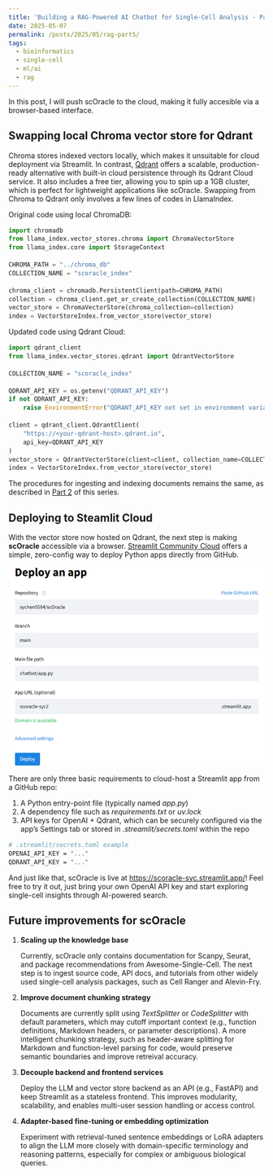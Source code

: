 ```yaml
---
title: 'Building a RAG-Powered AI Chatbot for Single-Cell Analysis - Part 5: Scaling Up & Cloud hosting'
date: 2025-05-07
permalink: /posts/2025/05/rag-part5/
tags:
  - bioinformatics
  - single-cell
  - ml/ai
  - rag
---
```


In this post, I will push scOracle to the cloud, making it fully accesible via a browser-based interface.

## Swapping local Chroma vector store for Qdrant
Chroma stores indexed vectors locally, which makes it unsuitable for cloud deployment via Streamlit. In contrast, [Qdrant](https://qdrant.tech/) offers a scalable, production-ready alternative with built-in cloud persistence through its Qdrant Cloud service. It also includes a free tier, allowing you to spin up a 1GB cluster, which is perfect for lightweight applications like scOracle. Swapping from Chroma to Qdrant only involves a few lines of codes in LlamaIndex.

Original code using local ChromaDB:
```python
import chromadb
from llama_index.vector_stores.chroma import ChromaVectorStore
from llama_index.core import StorageContext

CHROMA_PATH = "../chroma_db"
COLLECTION_NAME = "scoracle_index"

chroma_client = chromadb.PersistentClient(path=CHROMA_PATH)
collection = chroma_client.get_or_create_collection(COLLECTION_NAME)
vector_store = ChromaVectorStore(chroma_collection=collection)
index = VectorStoreIndex.from_vector_store(vector_store)
```

Updated code using Qdrant Cloud:
```python
import qdrant_client
from llama_index.vector_stores.qdrant import QdrantVectorStore

COLLECTION_NAME = "scoracle_index"

QDRANT_API_KEY = os.getenv("QDRANT_API_KEY")
if not QDRANT_API_KEY:
    raise EnvironmentError("QDRANT_API_KEY not set in environment variables.")

client = qdrant_client.QdrantClient(
    "https://<your-qdrant-host>.qdrant.io",
    api_key=QDRANT_API_KEY
)
vector_store = QdrantVectorStore(client=client, collection_name=COLLECTION_NAME)
index = VectorStoreIndex.from_vector_store(vector_store)
```
The procedures for ingesting and indexing documents remains the same, as described in [Part 2](https://sychen9584.github.io/posts/2025/05/rag-part2/) of this series.

## Deploying to Steamlit Cloud
With the vector store now hosted on Qdrant, the next step is making **scOracle** accessible via a browser. [Streamlit Community Cloud](https://streamlit.io/cloud) offers a simple, zero-config way to deploy Python apps directly from GitHub. 

<img src='/images/scoracle_stcloud.png'> 

There are only three basic requirements to cloud-host a Streamlit app from a GitHub repo:
1. A Python entry-point file (typically named *app.py*)
2. A dependency file such as *requirements.txt* or *uv.lock*
3. API keys for OpenAI + Qdrant, which can be securely configured via the app’s Settings tab or stored in *.streamlit/secrets.toml* within the repo

```bash
# .streamlit/secrets.toml example
OPENAI_API_KEY = "..."
QDRANT_API_KEY = "..."
```
And just like that, scOracle is live at https://scoracle-syc.streamlit.app/! Feel free to try it out, just bring your own OpenAI API key and start exploring single-cell insights through AI-powered search.

## Future improvements for scOracle
1. **Scaling up the knowledge base**

   Currently, scOracle only contains documentation for Scanpy, Seurat, and package recommendations from Awesome-Single-Cell. The next step is to ingest source code, API docs, and tutorials from other widely used single-cell analysis packages, such as Cell Ranger and Alevin-Fry.

2. **Improve document chunking strategy**

   Documents are currently split using *TextSplitter* or *CodeSplitter* with default parameters, which may cutoff important context (e.g., function definitions, Markdown headers, or parameter descriptions). A more intelligent chunking strategy, such as header-aware splitting for Markdown and function-level parsing for code, would preserve semantic boundaries and improve retreival accuracy.

3. **Decouple backend and frontend services**

   Deploy the LLM and vector store backend as an API (e.g., FastAPI) and keep Streamlit as a stateless frontend. This improves modularity, scalability, and enables multi-user session handling or access control.

4. **Adapter-based fine-tuning or embedding optimization**

   Experiment with retrieval-tuned sentence embeddings or LoRA adapters to align the LLM more closely with domain-specific terminology and reasoning patterns, especially for complex or ambiguous biological queries.
